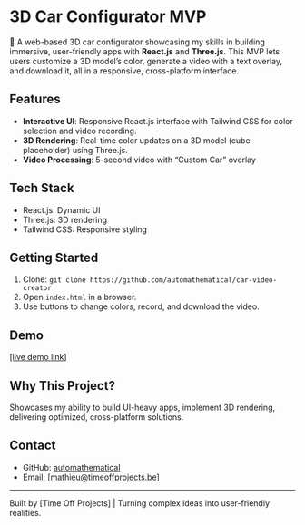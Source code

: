# 3D Car Configurator MVP

🚗 A web-based 3D car configurator showcasing my skills in building immersive, user-friendly apps with **React.js** and **Three.js**. This MVP lets users customize a 3D model’s color, generate a video with a text overlay, and download it, all in a responsive, cross-platform interface.

## Features

- **Interactive UI**: Responsive React.js interface with Tailwind CSS for color selection and video recording.
- **3D Rendering**: Real-time color updates on a 3D model (cube placeholder) using Three.js.
- **Video Processing**: 5-second video with “Custom Car” overlay

## Tech Stack

- React.js: Dynamic UI
- Three.js: 3D rendering
- Tailwind CSS: Responsive styling

## Getting Started

1. Clone: `git clone https://github.com/automathematical/car-video-creator`
2. Open `index.html` in a browser.
3. Use buttons to change colors, record, and download the video.

## Demo

[[live demo link]](https://car-video-creator.vercel.app/)

## Why This Project?

Showcases my ability to build UI-heavy apps, implement 3D rendering, delivering optimized, cross-platform solutions.

## Contact

- GitHub: [automathematical](https://github.com/automathematical)
- Email: [mathieu@timeoffprojects.be]

---

Built by [Time Off Projects] | Turning complex ideas into user-friendly realities.
